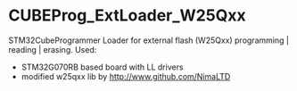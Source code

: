 # CUBEProg_ExtLoader_W25Qxx
STM32CubeProgrammer Loader for external flash (W25Qxx) programming | reading | erasing. 
Used: 
- STM32G070RB based board with LL drivers 
- modified w25qxx lib by http://www.github.com/NimaLTD
